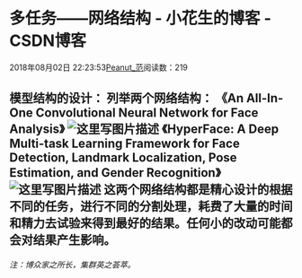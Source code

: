 
# 多任务——网络结构 - 小花生的博客 - CSDN博客


2018年08月02日 22:23:53[Peanut_范](https://me.csdn.net/u013841196)阅读数：219


模型结构的设计：
列举两个网络结构：
**《An All-In-One Convolutional Neural Network for Face Analysis》**
![这里写图片描述](https://img-blog.csdn.net/20180802222116644?watermark/2/text/aHR0cHM6Ly9ibG9nLmNzZG4ubmV0L3UwMTM4NDExOTY=/font/5a6L5L2T/fontsize/400/fill/I0JBQkFCMA==/dissolve/70)
**《HyperFace: A Deep Multi-task Learning Framework for Face Detection, Landmark Localization, Pose Estimation, and Gender Recognition》**
![这里写图片描述](https://img-blog.csdn.net/20180802222216887?watermark/2/text/aHR0cHM6Ly9ibG9nLmNzZG4ubmV0L3UwMTM4NDExOTY=/font/5a6L5L2T/fontsize/400/fill/I0JBQkFCMA==/dissolve/70)
这两个网络结构都是精心设计的根据不同的任务，进行不同的分割处理，耗费了大量的时间和精力去试验来得到最好的结果。任何小的改动可能都会对结果产生影响。
---

###### 注：博众家之所长，集群英之荟萃。


